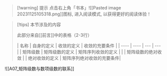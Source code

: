 >[!warning] 提示
>点击右上角「书本」![[Pasted image 20231125105318.png]]图标, 进入阅读模式, 以获得更好的阅读体验！

>[!tips] 本节涉及的内容
>
>此部分来自[[前言]]中的表格（2-3行）
>
>| 名称 |  自身的定义   | 收敛的定义  | 收敛的充要条件 |
|  ----  | ----  | --- | --- |
| 矩阵级数 | 矩阵级数的定义  | 矩阵序列收敛的定义 | |
| 矩阵级数的绝对收敛 |   | 绝对收敛的定义 | 矩阵序列绝对收敛的充要条件|


![[A07_矩阵级数与数项级数的联系]]